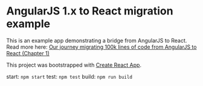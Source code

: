 # AngularJS 1.x to React migration example

This is an example app demonstrating a bridge from AngularJS to React. Read more here: [Our journey migrating 100k lines of code from AngularJS to React (Chapter 1)](https://tech.small-improvements.com/2017/01/25/how-to-migrate-an-angularjs-1-app-to-react/)


This project was bootstrapped with [Create React App](https://github.com/facebookincubator/create-react-app).

start: `npm start`
test: `npm test`
build: `npm run build`
